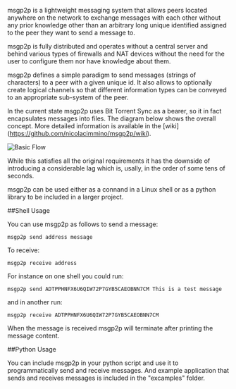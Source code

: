 msgp2p is a lightweight messaging system that allows peers located anywhere on the network to exchange messages with each other without any prior knowledge other than an arbitrary long unique identified assigned to the peer they want to send a message to.

msgp2p is fully distributed and operates without a central server and behind various types of firewalls and NAT devices without the need for the user to configure them nor have knowledge about them.

msgp2p defines a simple paradigm to send messages (strings of characters) to a peer with a given unique id. It also allows to optionally create logical channels so that different information types can be conveyed to an appropriate sub-system of the peer.

In the current state msgp2p uses Bit Torrent Sync as a bearer, so it in fact encapsulates messages into files. The diagram below shows the overall concept. More detailed information is available in the [wiki] (https://github.com/nicolacimmino/msgp2p/wiki). 

![Basic Flow](https://github.com/nicolacimmino/msgp2p/wiki/diagrams/iotp2p_btsync.png)

While this satisfies all the original requirements it has the downside of introducing a considerable lag which is, usally, in the order of some tens of seconds.

msgp2p can be used either as a connand in a Linux shell or as a python library to be included in a larger project.

##Shell Usage

You can use msgp2p as follows to send a message:

    msgp2p send address message


To receive:

    msgp2p receive address

For instance on one shell you could run:

    msgp2p send ADTPPHNFX6U6QIW72P7GYB5CAEOBNN7CM This is a test message

and in another run:

    msgp2p receive ADTPPHNFX6U6QIW72P7GYB5CAEOBNN7CM
    
When the message is received msgp2p will terminate after printing the message content.


##Python Usage

You can include msgp2p in your python script and use it to programmatically send and receive messages. And example application that sends and receives messages is included in the "excamples" folder.
